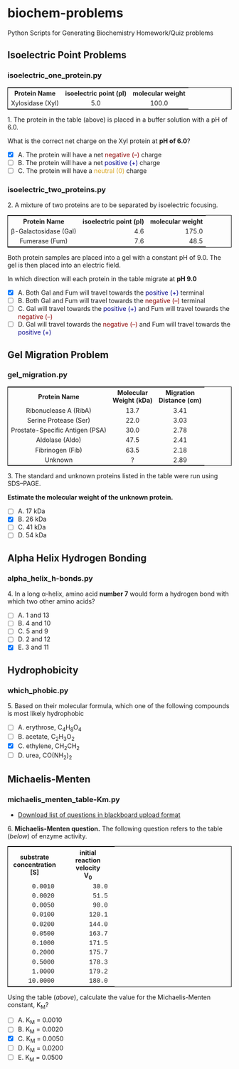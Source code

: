 # biochem-problems
Python Scripts for Generating Biochemistry Homework/Quiz problems

## Isoelectric Point Problems

### isoelectric_one_protein.py

<table cellpadding="2" cellspacing="2" style="text-align:center; border: 1px solid black; font-size: 14px;">
<tr><th>Protein Name</th><th>isoelectric point (pI)</th><th>molecular weight</th></tr>
<tr><td>Xylosidase (Xyl)</td><td align="center">5.0</td><td align="center">100.0</td></tr>
</table>
<p>1. The protein in the table (above) is placed in a buffer solution with a pH of 6.0.</p> 
<p>What is the correct net charge on the Xyl protein at <b>pH of 6.0</b>? 

- [x] A. The protein will have a net <span style="color:darkred">negative (&ndash;)</span> charge
- [ ] B. The protein will have a net <span style="color:darkblue">positive (+)</span> charge
- [ ] C. The protein will have a <span style="color:goldenrod">neutral (0)</span> charge

### isoelectric_two_proteins.py

<p>2. A mixture of two proteins are to be separated by isoelectric focusing.</p>

<table cellpadding="2" cellspacing="2" style="text-align:center; border: 1px solid black; font-size: 14px;">
<tr><th>Protein Name</th><th>isoelectric point (pI)</th><th>molecular weight</th></tr>
<tr><td>&beta;-Galactosidase (Gal)</td><td align="right">4.6</td><td align="right">175.0</td></tr>
<tr><td>Fumerase (Fum)</td><td align="right">7.6</td><td align="right">48.5</td></tr>
</table>
<p>Both protein samples are placed into a gel with a constant pH of 9.0. The gel is then placed into an electric field.</p> 
<p>In which direction will each protein in the table migrate at <b>pH 9.0</b></p>

- [x] A. Both Gal and Fum will travel towards the <span style="color:darkblue">positive (+)</span> terminal
- [ ] B. Both Gal and Fum will travel towards the <span style="color:darkred">negative (&ndash;)</span> terminal
- [ ] C. Gal will travel towards the <span style="color:darkblue">positive (+)</span> 
  and Fum will travel towards the <span style="color:darkred">negative (&ndash;)</span> 
- [ ] D. Gal will travel towards the <span style="color:darkred">negative (&ndash;)</span> 
  and Fum will travel towards the <span style="color:darkblue">positive (+)</span> 

## Gel Migration Problem

### gel_migration.py

<table cellpadding="2" cellspacing="2" style="text-align:center; border: 1px solid black; font-size: 14px;">
<tr><th>Protein Name</th><th>Molecular<br/>Weight (kDa)</th><th>Migration<br/>Distance (cm)</th></tr>
<tr><td>Ribonuclease A (RibA)</td><td align="center">13.7</td><td align="center">3.41</td></tr>
<tr><td>Serine Protease (Ser)</td><td align="center">22.0</td><td align="center">3.03</td></tr>
<tr><td>Prostate-Specific Antigen (PSA)</td><td align="center">30.0</td><td align="center">2.78</td></tr>
<tr><td>Aldolase (Aldo)</td><td align="center">47.5</td><td align="center">2.41</td></tr>
<tr><td>Fibrinogen (Fib)</td><td align="center">63.5</td><td align="center">2.18</td></tr>
<tr><td>Unknown</td><td align="center">?</td><td  align="center">2.89</td></tr>
</table>
<p>3. The standard and unknown proteins listed in the table were run using SDS&ndash;PAGE.</p>
<p><b>Estimate the molecular weight of the unknown protein.</b></p> 

- [ ] A. 17 kDa 
- [x] B. 26 kDa 
- [ ] C. 41 kDa 
- [ ] D. 54 kDa

## Alpha Helix Hydrogen Bonding

### alpha_helix_h-bonds.py

<p>4. In a long &alpha;-helix, amino acid <b>number 7</b> would form a hydrogen bond with which two other amino acids?</p>

- [ ] A. 1 and 13
- [ ] B. 4 and 10
- [ ] C. 5 and 9
- [ ] D. 2 and 12
- [x] E. 3 and 11

## Hydrophobicity

### which_phobic.py 

<p>5. Based on their molecular formula, which one of the following compounds is most likely hydrophobic</p>

- [ ] A. erythrose, C<sub>4</sub>H<sub>8</sub>O<sub>4</sub>
- [ ] B. acetate, C<sub>2</sub>H<sub>3</sub>O<sub>2</sub>
- [x] C. ethylene, CH<sub>2</sub>CH<sub>2</sub>
- [ ] D. urea, CO(NH<sub>2</sub>)<sub>2</sub>

## Michaelis-Menten

### michaelis_menten_table-Km.py

* [Download list of questions in blackboard upload format](blackboard_upload/bbq-michaelis_menten_table-Km.txt)

<p>6. <b>Michaelis-Menten question.</b> The following question refers to the table (<i>below</i>) of enzyme activity.</p>

<table cellpadding="2" cellspacing="2"  style="text-align:center; border-collapse: collapse; border: 1px solid black; font-size: 14px;"><colgroup width="120"></colgroup> <colgroup width="120"></colgroup> <tr> <th align="center">substrate<br/>concentration<br/>[S]</th> <th align="center">initial<br/>reaction<br/>velocity<br/>V<sub>0</sub></th></tr><tr> <td align="right"><span style="font-family: courier, monospace;">0.0010&nbsp;</span></td> <td align="right"><span style="font-family: courier, monospace;">30.0&nbsp;</span></td></tr><tr> <td align="right"><span style="font-family: courier, monospace;">0.0020&nbsp;</span></td> <td align="right"><span style="font-family: courier, monospace;">51.5&nbsp;</span></td></tr><tr> <td align="right"><span style="font-family: courier, monospace;">0.0050&nbsp;</span></td> <td align="right"><span style="font-family: courier, monospace;">90.0&nbsp;</span></td></tr><tr> <td align="right"><span style="font-family: courier, monospace;">0.0100&nbsp;</span></td> <td align="right"><span style="font-family: courier, monospace;">120.1&nbsp;</span></td></tr><tr> <td align="right"><span style="font-family: courier, monospace;">0.0200&nbsp;</span></td> <td align="right"><span style="font-family: courier, monospace;">144.0&nbsp;</span></td></tr><tr> <td align="right"><span style="font-family: courier, monospace;">0.0500&nbsp;</span></td> <td align="right"><span style="font-family: courier, monospace;">163.7&nbsp;</span></td></tr><tr> <td align="right"><span style="font-family: courier, monospace;">0.1000&nbsp;</span></td> <td align="right"><span style="font-family: courier, monospace;">171.5&nbsp;</span></td></tr><tr> <td align="right"><span style="font-family: courier, monospace;">0.2000&nbsp;</span></td> <td align="right"><span style="font-family: courier, monospace;">175.7&nbsp;</span></td></tr><tr> <td align="right"><span style="font-family: courier, monospace;">0.5000&nbsp;</span></td> <td align="right"><span style="font-family: courier, monospace;">178.3&nbsp;</span></td></tr><tr> <td align="right"><span style="font-family: courier, monospace;">1.0000&nbsp;</span></td> <td align="right"><span style="font-family: courier, monospace;">179.2&nbsp;</span></td></tr><tr> <td align="right"><span style="font-family: courier, monospace;">10.0000&nbsp;</span></td> <td align="right"><span style="font-family: courier, monospace;">180.0&nbsp;</span></td></tr></table>

<p>Using the table (<i>above</i>), calculate the value for the Michaelis-Menten constant, K<sub>M</sub>?</p>

- [ ] A. K<sub>M</sub> = 0.0010
- [ ] B. K<sub>M</sub> = 0.0020
- [x] C. K<sub>M</sub> = 0.0050
- [ ] D. K<sub>M</sub> = 0.0200
- [ ] E. K<sub>M</sub> = 0.0500
